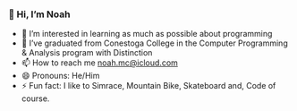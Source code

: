<!--
### Hi there 👋


**Noah-McC/Noah-McC** is a ✨ _special_ ✨ repository because its `README.md` (this file) appears on your GitHub profile.

Here are some ideas to get you started:

- 🔭 I’m currently working on ...
- 🌱 I’m currently learning ...
- 👯 I’m looking to collaborate on ...
- 🤔 I’m looking for help with ...
- 💬 Ask me about ...
- 📫 How to reach me: ...
- 😄 Pronouns: ...
- ⚡ Fun fact: ...
-->

### 👋 Hi, I’m Noah
- 👀 I’m interested in learning as much as possible about programming
- 🌱 I’ve graduated from Conestoga College in the Computer Programming & Analysis program with Distinction
- 📫 How to reach me noah.mc@icloud.com
- 😄 Pronouns: He/Him
- ⚡ Fun fact: I like to Simrace, Mountain Bike, Skateboard and, Code of course.

